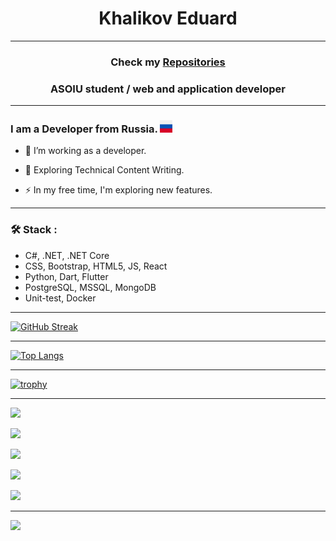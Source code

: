 <h1 align="center">Khalikov Eduard </h1>
  
  ---
  
<h3 align="center">Check my <a href="https://github.com/DyshaKhali?tab=repositories" target="_blank">Repositories</a></h3>
<h3 align="center">ASOIU student / web and application developer</h3>

  ---

### I am a Developer from Russia. <img src="https://github.com/DyshaKhali/DyshaKhali/blob/main/images/russia-icon.png" width="20"> 

- :telescope: I’m working as a developer.

- :seedling: Exploring Technical Content Writing.

- :zap: In my free time, I'm exploring new features.
---

### :hammer_and_wrench: Stack :

 - C#, .NET, .NET Core
 - CSS, Bootstrap, HTML5, JS, React
 - Python, Dart, Flutter
 - PostgreSQL, MSSQL, MongoDB
 - Unit-test, Docker

---

[![GitHub Streak](https://streak-stats.demolab.com?user=DyshaKhali&theme=dark&hide_border=true&mode=weekly)](https://git.io/streak-stats) 

---

[![Top Langs](https://github-readme-stats.vercel.app/api/top-langs/?username=DyshaKhali)](https://github.com/DyshaKhali/github-readme-stats)

---

[![trophy](https://github-profile-trophy.vercel.app/?username=DyshaKhali&theme=onedark)](https://github.com/DyshaKhali/github-profile-trophy)

---

![](https://github-profile-summary-cards.vercel.app/api/cards/profile-details?username=DyshaKhali&theme=solarized_dark)


![](https://github-profile-summary-cards.vercel.app/api/cards/most-commit-language?username=DyshaKhali&theme=solarized_dark)


![](https://github-profile-summary-cards.vercel.app/api/cards/repos-per-language?username=DyshaKhali&theme=solarized_dark)


![](https://github-profile-summary-cards.vercel.app/api/cards/stats?username=DyshaKhali&theme=solarized_dark)


![](https://github-profile-summary-cards.vercel.app/api/cards/productive-time?username=DyshaKhali&theme=solarized_dark)

---
![](https://komarev.com/ghpvc/?username=DyshaKhali)

